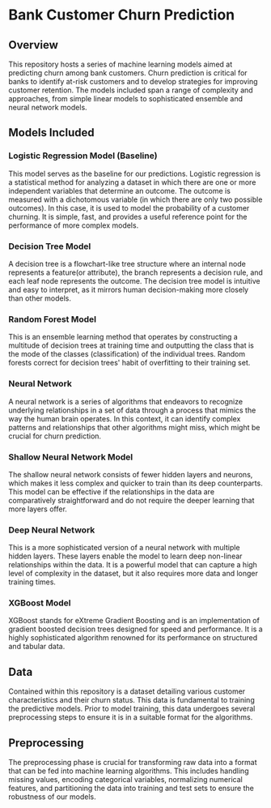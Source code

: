 # Bank Customer Churn Prediction

## Overview

This repository hosts a series of machine learning models aimed at predicting churn among bank customers. Churn prediction is critical for banks to identify at-risk customers and to develop strategies for improving customer retention. The models included span a range of complexity and approaches, from simple linear models to sophisticated ensemble and neural network models.

## Models Included

### Logistic Regression Model (Baseline)
This model serves as the baseline for our predictions. Logistic regression is a statistical method for analyzing a dataset in which there are one or more independent variables that determine an outcome. The outcome is measured with a dichotomous variable (in which there are only two possible outcomes). In this case, it is used to model the probability of a customer churning. It is simple, fast, and provides a useful reference point for the performance of more complex models.

### Decision Tree Model
A decision tree is a flowchart-like tree structure where an internal node represents a feature(or attribute), the branch represents a decision rule, and each leaf node represents the outcome. The decision tree model is intuitive and easy to interpret, as it mirrors human decision-making more closely than other models.

### Random Forest Model
This is an ensemble learning method that operates by constructing a multitude of decision trees at training time and outputting the class that is the mode of the classes (classification) of the individual trees. Random forests correct for decision trees' habit of overfitting to their training set.

### Neural Network
A neural network is a series of algorithms that endeavors to recognize underlying relationships in a set of data through a process that mimics the way the human brain operates. In this context, it can identify complex patterns and relationships that other algorithms might miss, which might be crucial for churn prediction.

### Shallow Neural Network Model
The shallow neural network consists of fewer hidden layers and neurons, which makes it less complex and quicker to train than its deep counterparts. This model can be effective if the relationships in the data are comparatively straightforward and do not require the deeper learning that more layers offer.

### Deep Neural Network
This is a more sophisticated version of a neural network with multiple hidden layers. These layers enable the model to learn deep non-linear relationships within the data. It is a powerful model that can capture a high level of complexity in the dataset, but it also requires more data and longer training times.

### XGBoost Model
XGBoost stands for eXtreme Gradient Boosting and is an implementation of gradient boosted decision trees designed for speed and performance. It is a highly sophisticated algorithm renowned for its performance on structured and tabular data.

## Data

Contained within this repository is a dataset detailing various customer characteristics and their churn status. This data is fundamental to training the predictive models. Prior to model training, this data undergoes several preprocessing steps to ensure it is in a suitable format for the algorithms.

## Preprocessing

The preprocessing phase is crucial for transforming raw data into a format that can be fed into machine learning algorithms. This includes handling missing values, encoding categorical variables, normalizing numerical features, and partitioning the data into training and test sets to ensure the robustness of our models.
